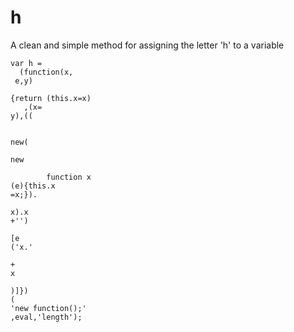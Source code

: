 h
=

A clean and simple method for assigning the letter 'h' to a variable

```
var h = 
  (function(x,
 e,y)

{return (this.x=x)
   ,(x=
y),((


new(

new 

        function x
(e){this.x
=x;}).

x).x
+'')

[e
('x.'

+
x

)]})
(
'new function();'
,eval,'length');
```
